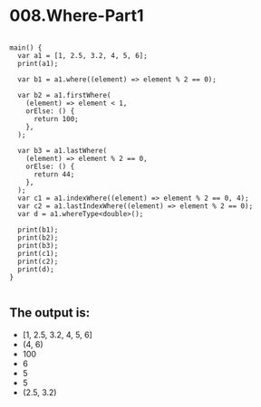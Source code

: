 # 008.Where-Part1

```

main() {
  var a1 = [1, 2.5, 3.2, 4, 5, 6];
  print(a1);

  var b1 = a1.where((element) => element % 2 == 0);

  var b2 = a1.firstWhere(
    (element) => element < 1,
    orElse: () {
      return 100;
    },
  );

  var b3 = a1.lastWhere(
    (element) => element % 2 == 0,
    orElse: () {
      return 44;
    },
  );
  var c1 = a1.indexWhere((element) => element % 2 == 0, 4);
  var c2 = a1.lastIndexWhere((element) => element % 2 == 0);
  var d = a1.whereType<double>();

  print(b1);
  print(b2);
  print(b3);
  print(c1);
  print(c2);
  print(d);
}


```

## The output is:

* [1, 2.5, 3.2, 4, 5, 6]
* (4, 6)
* 100
* 6
* 5
* 5
* (2.5, 3.2)
